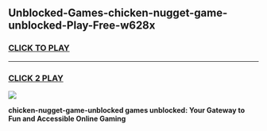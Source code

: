
## Unblocked-Games-chicken-nugget-game-unblocked-Play-Free-w628x
<h3>
<a href="https://premium76.site?title=chicken-nugget-game-unblocked&ref=10A">CLICK TO PLAY</a></h3>
<hr>

<h3>
<a href="https://premium76.site?title=chicken-nugget-game-unblocked&ref=10A">CLICK 2 PLAY</a>
  
</h3>

<a href="https://premium76.site?title=chicken-nugget-game-unblocked&ref=10A"><img src="https://clearcache.store/games.png"></a>


**chicken-nugget-game-unblocked games unblocked: Your Gateway to Fun and Accessible Online Gaming**

